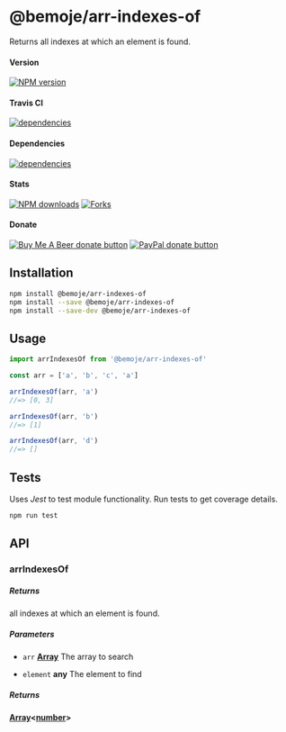 # @bemoje/arr-indexes-of

Returns all indexes at which an element is found.

#### Version

<span><a href="https://npmjs.org/@bemoje/arr-indexes-of" title="View this project on NPM"><img src="https://img.shields.io/npm/v/@bemoje/arr-indexes-of" alt="NPM version" /></a></span>

#### Travis CI

<span><a href="https://npmjs.org/@bemoje/arr-indexes-of" title="View this project on NPM"><img src="https://travis-ci.org/bemoje/bemoje-arr-indexes-of.svg?branch=master" alt="dependencies" /></a></span>

#### Dependencies

<span><a href="https://npmjs.org/@bemoje/arr-indexes-of" title="View this project on NPM"><img src="https://david-dm.org/bemoje/bemoje-arr-indexes-of.svg" alt="dependencies" /></a></span>

#### Stats

<span><a href="https://npmjs.org/@bemoje/arr-indexes-of" title="View this project on NPM"><img src="https://img.shields.io/npm/dt/@bemoje/arr-indexes-of" alt="NPM downloads" /></a></span>
<span><a href="https://github.com/bemoje/bemoje-arr-indexes-of/fork" title="Fork this project"><img src="https://img.shields.io/github/forks/bemoje/bemoje-arr-indexes-of" alt="Forks" /></a></span>

#### Donate

<span><a href="https://www.buymeacoffee.com/bemoje" title="Donate to this project using Buy Me A Beer"><img src="https://img.shields.io/badge/buy%20me%20a%20coffee-donate-yellow.svg?label=Buy me a beer!" alt="Buy Me A Beer donate button" /></a></span>
<span><a href="https://paypal.me/forstaaloen" title="Donate to this project using Paypal"><img src="https://img.shields.io/badge/paypal-donate-yellow.svg?label=PayPal" alt="PayPal donate button" /></a></span>

## Installation

```sh
npm install @bemoje/arr-indexes-of
npm install --save @bemoje/arr-indexes-of
npm install --save-dev @bemoje/arr-indexes-of
```

## Usage

```javascript
import arrIndexesOf from '@bemoje/arr-indexes-of'

const arr = ['a', 'b', 'c', 'a']

arrIndexesOf(arr, 'a')
//=> [0, 3]

arrIndexesOf(arr, 'b')
//=> [1]

arrIndexesOf(arr, 'd')
//=> []

```


## Tests
Uses *Jest* to test module functionality. Run tests to get coverage details.

```bash
npm run test
```

## API
### arrIndexesOf

##### Returns
all indexes at which an element is found.

##### Parameters

-   `arr` **[Array][3]** The array to search

-   `element` **any** The element to find

##### Returns
**[Array][3]&lt;[number][4]>** 

[1]: #arrindexesof

[2]: #parameters

[3]: https://developer.mozilla.org/docs/Web/JavaScript/Reference/Global_Objects/Array

[4]: https://developer.mozilla.org/docs/Web/JavaScript/Reference/Global_Objects/Number